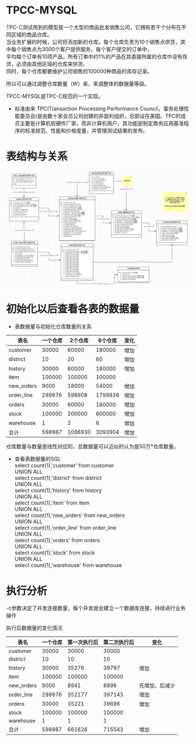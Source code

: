 TPCC-MYSQL
====
TPC-C测试用到的模型是一个大型的商品批发销售公司，它拥有若干个分布在不同区域的商品仓库。<br>
当业务扩展的时候，公司将添加新的仓库。每个仓库负责为10个销售点供货，其中每个销售点为3000个客户提供服务，每个客户提交的订单中，<br>
平均每个订单有10项产品，所有订单中约1%的产品在其直接所属的仓库中没有存货，必须由其他区域的仓库来供货。<br>
同时，每个仓库都要维护公司销售的100000种商品的库存记录。<br>

所以可以通过调整仓库数量（W）来，来调整体的数据量等级。<br>

TPCC-MYSQL是TPC-C规范的一个实现。<br>

* 标准由来
TPC(Transaction Processing Performance Council，事务处理性能委员会)是由数十家会员公司创建的非盈利组织，总部设在美国。TPC的成员主要是计算机软硬件厂家，而非计算机用户，其功能是制定商务应用基准程序的标准规范、性能和价格度量，并管理测试结果的发布。


表结构与关系
===



![image](https://github.com/maobuji/tpcc-mysql/blob/master/doc/TPCC-MYSQL-model.png)


初始化以后查看各表的数据量
====

* 表数据量与初始化仓库数量的关系

表名| 一个仓库 | 2个仓库 | 6个仓库 | 变化
------------ | --------------- | ------------ | ------------ | ------------
customer | 30000 | 60000 | 180000 | 增加
district | 10 | 20 | 60 | 增加 
history | 30000 | 60000 | 180000 | 增加
item | 100000 | 100000 | 100000
new_orders | 9000 | 18000 | 54000 | 增加
order_line | 299976 | 598908 | 1799838 | 增加
orders | 30000 | 60000 | 180000 | 增加
stock | 100000 | 200000 | 600000 | 增加
warehouse | 1 | 2 | 6 | 增加
合计 | 598987 | 1096930 | 3093904 | 增加

仓库数量与数量是线性对应的，总数据量可以近似的认为是50万*仓库数量。



* 查看表数据量的SQL<br>
select count(1),'customer' from customer<br>
UNION ALL<br>
select count(1),'district' from district<br>
UNION ALL<br>
select count(1),'history' from history<br>
UNION ALL<br>
select count(1),'item' from item<br>
UNION ALL<br>
select count(1),'new_orders' from new_orders<br>
UNION ALL<br>
select count(1),'order_line' from order_line<br>
UNION ALL<br>
select count(1),'orders' from orders<br>
UNION ALL<br>
select count(1),'stock' from stock<br>
UNION ALL<br>
select count(1),'warehouse' from warehouse<br>


执行分析
====

-c参数决定了并发连接数量，每个并发就会建立一个数据库连接，持续进行业务操作<br>

执行后数据量的变化情况

表名| 一个仓库 | 第一次执行后 | 第二次执行后 | 变化
------------ | --------------- | ------------ | ------------ | ------------ 
customer | 30000 | 30000 | 30000 | 
district | 10 | 10 | 10 | 
history | 30000 | 35276 | 39797 | 增加
item | 100000 | 100000 | 100000 | 
new_orders | 9000 | 8941 | 8896 | 先增加，后减少
order_line | 299976 | 352177 | 397143 | 增加
orders | 30000 | 35221 | 39696 | 增加
stock | 100000 | 100000 | 100000 |
warehouse | 1 | 1 | 1 |
合计 | 598987 | 661626 | 715543 | 增加